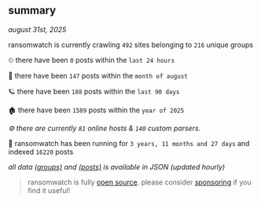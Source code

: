 
## summary
_august 31st, 2025_

ransomwatch is currently crawling `492` sites belonging to `216` unique groups

⏲ there have been `0` posts within the `last 24 hours`

🦈 there have been `147` posts within the `month of august`

🪐 there have been `188` posts within the `last 90 days`

🏚 there have been `1589` posts within the `year of 2025`

_⚙️ there are currently `81` online hosts & `140` custom parsers._

🦕 ransomwatch has been running for `3 years, 11 months and 27 days` and indexed `16220` posts

_all data  [(groups)](http://ransomwhat.telemetry.ltd/groups) and [(posts)](http://ransomwhat.telemetry.ltd/posts) is available in JSON (updated hourly)_

> ransomwatch is fully [open source](https://github.com/joshhighet/ransomwatch#ransomwatch--). please consider [sponsoring](https://github.com/sponsors/joshhighet) if you find it useful!
